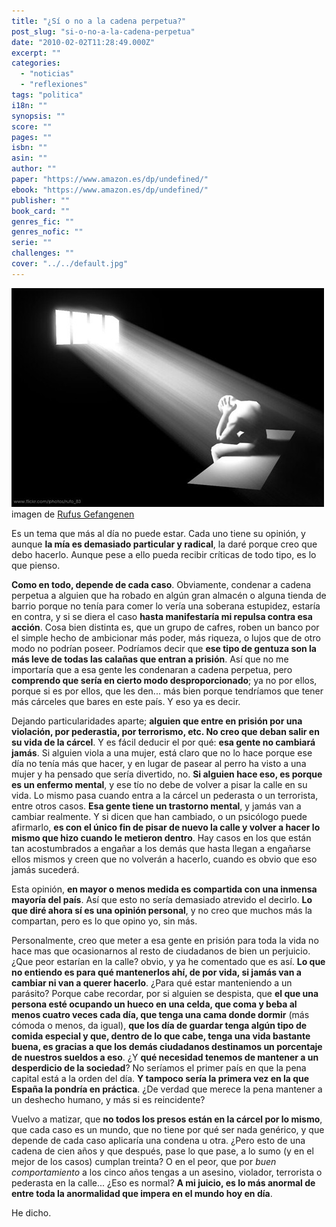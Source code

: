 ```yaml
---
title: "¿Sí o no a la cadena perpetua?"
post_slug: "si-o-no-a-la-cadena-perpetua"
date: "2010-02-02T11:28:49.000Z"
excerpt: ""
categories: 
  - "noticias"
  - "reflexiones"
tags: "politica"
i18n: ""
synopsis: ""
score: ""
pages: ""
isbn: ""
asin: ""
author: ""
paper: "https://www.amazon.es/dp/undefined/"
ebook: "https://www.amazon.es/dp/undefined/"
publisher: ""
book_card: ""
genres_fic: ""
genres_nofic: ""
serie: ""
challenges: ""
cover: "../../default.jpg"
---
```


![](images/140271855_5b5a8730c6.jpg)imagen de [Rufus Gefangenen](http://www.flickr.com/photos/rufo_83/140271855/)

Es un tema que más al día no puede estar. Cada uno tiene su opinión, y aunque **la mía es demasiado particular y radical**, la daré porque creo que debo hacerlo. Aunque pese a ello pueda recibir críticas de todo tipo, es lo que pienso.

**Como en todo, depende de cada caso**. Obviamente, condenar a cadena perpetua a alguien que ha robado en algún gran almacén o alguna tienda de barrio porque no tenía para comer lo vería una soberana estupidez, estaría en contra, y si se diera el caso **hasta manifestaría mi repulsa contra esa acción**. Cosa bien distinta es, que un grupo de cafres, roben un banco por el simple hecho de ambicionar más poder, más riqueza, o lujos que de otro modo no podrían poseer. Podríamos decir que **ese tipo de gentuza son la más leve de todas las calañas que entran a prisión**. Así que no me importaría que a esa gente les condenaran a cadena perpetua, pero **comprendo que sería en cierto modo desproporcionado**; ya no por ellos, porque si es por ellos, que les den... más bien porque tendríamos que tener más cárceles que bares en este país. Y eso ya es decir.

Dejando particularidades aparte; **alguien que entre en prisión por una violación, por pederastia, por terrorismo, etc. No creo que deban salir en su vida de la cárcel**. Y es fácil deducir el por qué: **esa gente no cambiará jamás**. Si alguien viola a una mujer, está claro que no lo hace porque ese día no tenía más que hacer, y en lugar de pasear al perro ha visto a una mujer y ha pensado que sería divertido, no. **Si alguien hace eso, es porque es un enfermo mental**, y ese tío no debe de volver a pisar la calle en su vida. Lo mismo pasa cuando entra a la cárcel un pederasta o un terrorista, entre otros casos. **Esa gente tiene un trastorno mental**, y jamás van a cambiar realmente. Y si dicen que han cambiado, o un psicólogo puede afirmarlo, **es con el único fin de pisar de nuevo la calle y volver a hacer lo mismo que hizo cuando le metieron dentro**. Hay casos en los que están tan acostumbrados a engañar a los demás que hasta llegan a engañarse ellos mismos y creen que no volverán a hacerlo, cuando es obvio que eso jamás sucederá.

Esta opinión, **en mayor o menos medida es compartida con una inmensa mayoría del país**. Así que esto no sería demasiado atrevido el decirlo. **Lo que diré ahora sí es una opinión personal**, y no creo que muchos más la compartan, pero es lo que opino yo, sin más.

Personalmente, creo que meter a esa gente en prisión para toda la vida no hace mas que ocasionarnos al resto de ciudadanos de bien un perjuicio. ¿Que peor estarían en la calle? obvio, y ya he comentado que es así. **Lo que no entiendo es para qué mantenerlos ahí, de por vida, si jamás van a cambiar ni van a querer hacerlo**. ¿Para qué estar manteniendo a un parásito? Porque cabe recordar, por si alguien se despista, que **el que una persona esté ocupando un hueco en una celda, que coma y beba al menos cuatro veces cada día, que tenga una cama donde dormir** (más cómoda o menos, da igual), **que los día de guardar tenga algún tipo de comida especial y que, dentro de lo que cabe, tenga una vida bastante buena, es gracias a que los demás ciudadanos destinamos un porcentaje de nuestros sueldos a eso**. ¿Y **qué necesidad tenemos de mantener a un desperdicio de la sociedad**? No seríamos el primer país en que la pena capital está a la orden del día. **Y tampoco sería la primera vez en la que España la pondría en práctica**. ¿De verdad que merece la pena mantener a un deshecho humano, y más si es reincidente?

Vuelvo a matizar, que **no todos los presos están en la cárcel por lo mismo**, que cada caso es un mundo, que no tiene por qué ser nada genérico, y que depende de cada caso aplicaría una condena u otra. ¿Pero esto de una cadena de cien años y que después, pase lo que pase, a lo sumo (y en el mejor de los casos) cumplan treinta? O en el peor, que por _buen comportamiento_ a los cinco años tengas a un asesino, violador, terrorista o pederasta en la calle... ¿Eso es normal? **A mi juicio, es lo más anormal de entre toda la anormalidad que impera en el mundo hoy en día**.

He dicho.
